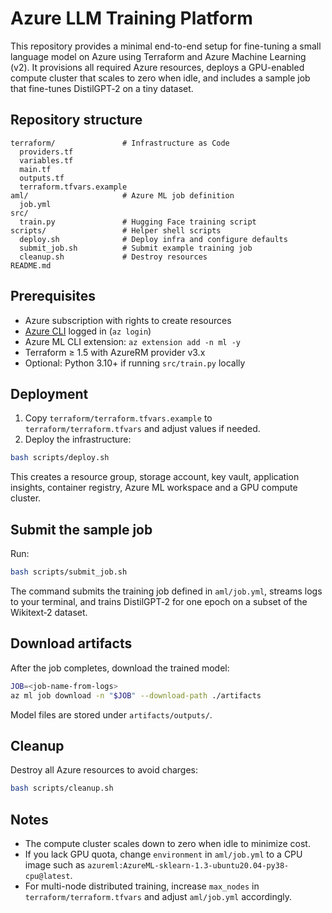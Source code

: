 # Azure LLM Training Platform

This repository provides a minimal end-to-end setup for fine-tuning a small language model on Azure using Terraform and Azure Machine Learning (v2). It provisions all required Azure resources, deploys a GPU-enabled compute cluster that scales to zero when idle, and includes a sample job that fine-tunes DistilGPT‑2 on a tiny dataset.

## Repository structure

```
terraform/               # Infrastructure as Code
  providers.tf
  variables.tf
  main.tf
  outputs.tf
  terraform.tfvars.example
aml/                     # Azure ML job definition
  job.yml
src/
  train.py               # Hugging Face training script
scripts/                 # Helper shell scripts
  deploy.sh              # Deploy infra and configure defaults
  submit_job.sh          # Submit example training job
  cleanup.sh             # Destroy resources
README.md
```

## Prerequisites

* Azure subscription with rights to create resources
* [Azure CLI](https://learn.microsoft.com/cli/azure/) logged in (`az login`)
* Azure ML CLI extension: `az extension add -n ml -y`
* Terraform ≥ 1.5 with AzureRM provider v3.x
* Optional: Python 3.10+ if running `src/train.py` locally

## Deployment

1. Copy `terraform/terraform.tfvars.example` to `terraform/terraform.tfvars` and adjust values if needed.
2. Deploy the infrastructure:

```bash
bash scripts/deploy.sh
```

This creates a resource group, storage account, key vault, application insights, container registry, Azure ML workspace and a GPU compute cluster.

## Submit the sample job

Run:

```bash
bash scripts/submit_job.sh
```

The command submits the training job defined in `aml/job.yml`, streams logs to your terminal, and trains DistilGPT‑2 for one epoch on a subset of the Wikitext‑2 dataset.

## Download artifacts

After the job completes, download the trained model:

```bash
JOB=<job-name-from-logs>
az ml job download -n "$JOB" --download-path ./artifacts
```

Model files are stored under `artifacts/outputs/`.

## Cleanup

Destroy all Azure resources to avoid charges:

```bash
bash scripts/cleanup.sh
```

## Notes

* The compute cluster scales down to zero when idle to minimize cost.
* If you lack GPU quota, change `environment` in `aml/job.yml` to a CPU image such as `azureml:AzureML-sklearn-1.3-ubuntu20.04-py38-cpu@latest`.
* For multi-node distributed training, increase `max_nodes` in `terraform/terraform.tfvars` and adjust `aml/job.yml` accordingly.

